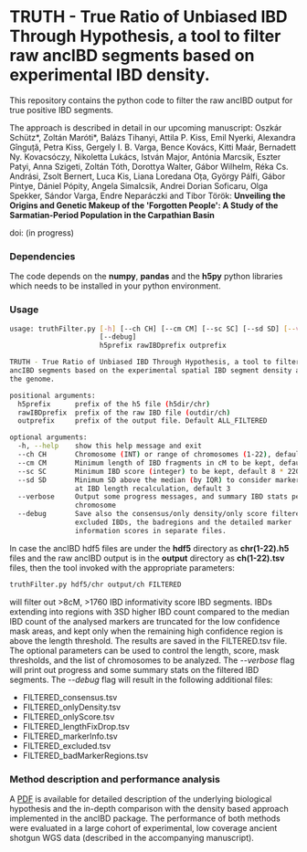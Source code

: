 TRUTH - True Ratio of Unbiased IBD Through Hypothesis, a tool to filter raw ancIBD segments based on experimental IBD density.
======================================================
This repository contains the python code to filter the raw ancIBD output for true positive IBD segments.

The approach is described in detail in our upcoming manuscript:
Oszkár Schütz*, Zoltán Maróti*, Balázs Tihanyi, Attila P. Kiss, Emil Nyerki, Alexandra Gînguță, Petra Kiss, Gergely I. B. Varga, Bence Kovács, Kitti Maár, Bernadett Ny. Kovacsóczy, Nikoletta Lukács, István Major, Antónia Marcsik, Eszter Patyi, Anna Szigeti, Zoltán Tóth, Dorottya Walter, Gábor Wilhelm, Réka Cs. Andrási, Zsolt Bernert, Luca Kis, Liana Loredana Oța, György Pálfi, Gábor Pintye, Dániel Pópity, Angela Simalcsik, Andrei Dorian Soficaru, Olga Spekker, Sándor Varga, Endre Neparáczki and Tibor Török: **Unveiling the Origins and Genetic Makeup of the 'Forgotten People': A Study of the Sarmatian-Period Population in the Carpathian Basin**

doi: (in progress)

### Dependencies
The code depends on the **numpy**, **pandas** and the **h5py** python libraries which needs to be installed in your python environment.

### Usage
```sh
usage: truthFilter.py [-h] [--ch CH] [--cm CM] [--sc SC] [--sd SD] [--verbose]
                      [--debug]
                      h5prefix rawIBDprefix outprefix

TRUTH - True Ratio of Unbiased IBD Through Hypothesis, a tool to filter raw
ancIBD segments based on the experimental spatial IBD segment density across
the genome.

positional arguments:
  h5prefix      prefix of the h5 file (h5dir/chr)
  rawIBDprefix  prefix of the raw IBD file (outdir/ch)
  outprefix     prefix of the output file. Default ALL_FILTERED

optional arguments:
  -h, --help    show this help message and exit
  --ch CH       Chromosome (INT) or range of chromosomes (1-22), default: 1-22
  --cm CM       Minimum length of IBD fragments in cM to be kept, default 8
  --sc SC       Minimum IBD score (integer) to be kept, default 8 * 220 = 1760
  --sd SD       Minimum SD above the median (by IQR) to consider marker as BAD
                at IBD length recalculation, default 3
  --verbose     Output some progress messages, and summary IBD stats per
                chromosome
  --debug       Save also the consensus/only density/only score filtered,
                excluded IBDs, the badregions and the detailed marker
                information scores in separate files.
```

In case the ancIBD hdf5 files are under the **hdf5** directory as **chr(1-22).h5** files and the raw ancIBD output is in the **output** directory as **ch(1-22).tsv** files, then the tool invoked with the appropriate parameters:
```sh
truthFilter.py hdf5/chr output/ch FILTERED
```
will filter out >8cM, >1760 IBD informativity score IBD segments. IBDs extending into regions with 3SD higher IBD count compared to the median IBD count of the analysed markers are truncated for the low confidence mask areas, and kept only when the remaining high confidence region is above the length threshold. The results are saved in the FILTERED.tsv file. The optional parameters can be used to control the length, score, mask thresholds, and the list of chromosomes to be analyzed. The *--verbose* flag will print out progress and some summary stats on the filtered IBD segments. The *--debug* flag will result in the following additional files:
* FILTERED_consensus.tsv
* FILTERED_onlyDensity.tsv
* FILTERED_onlyScore.tsv
* FILTERED_lengthFixDrop.tsv
* FILTERED_markerInfo.tsv
* FILTERED_excluded.tsv
* FILTERED_badMarkerRegions.tsv

### Method description and performance analysis
A [PDF](Method_description_and_performance_analysis.pdf) is available for detailed description of the underlying biological hypothesis and the in-depth comparison with the density based approach implemented in the ancIBD package. The performance of both methods were evaluated in a large cohort of experimental, low coverage ancient shotgun WGS data (described in the accompanying manuscript).
